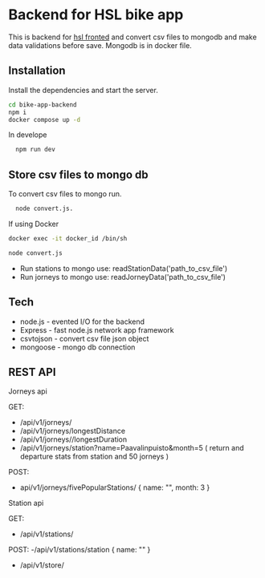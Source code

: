 # Backend for HSL bike app

This is backend for [hsl fronted](https://github.com/karia19/hsl/tree/master/bike-app-frontend) and convert csv files to mongodb and make data validations before save. Mongodb is in docker file. 

## Installation

Install the dependencies and start the server.

```sh
cd bike-app-backend
npm i
docker compose up -d
```
In develope 
```sh
  npm run dev
```

## Store csv files to mongo db

To convert csv files to mongo run.
```sh
  node convert.js.
```

If using Docker 
```sh
docker exec -it docker_id /bin/sh

node convert.js
```

- Run stations to mongo use:  readStationData('path_to_csv_file')
- Run jorneys to mongo use: readJorneyData('path_to_csv_file')



## Tech

- node.js - evented I/O for the backend
- Express - fast node.js network app framework
- csvtojson - convert csv file json object
- mongoose - mongo db connection


## REST API 

Jorneys api

GET:
  - /api/v1/jorneys/
  - /api/v1/jorneys/longestDistance
  - /api/v1/jorneys//longestDuration
  - /api/v1/jorneys/station?name=Paavalinpuisto&month=5   ( return and departure stats from station and 50 jorneys )
  

POST:
  - api/v1/jorneys/fivePopularStations/ { name: "", month: 3 }
 
 
Station api

GET:
  - /api/v1/stations/  

POST:
  -/api/v1/stations/station   { name: "" }

- /api/v1/store/ 


